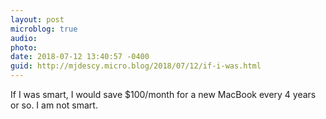 ```yaml
---
layout: post
microblog: true
audio: 
photo: 
date: 2018-07-12 13:40:57 -0400
guid: http://mjdescy.micro.blog/2018/07/12/if-i-was.html
---
```

If I was smart, I would save $100/month for a new MacBook every 4 years or so. I am not smart.
